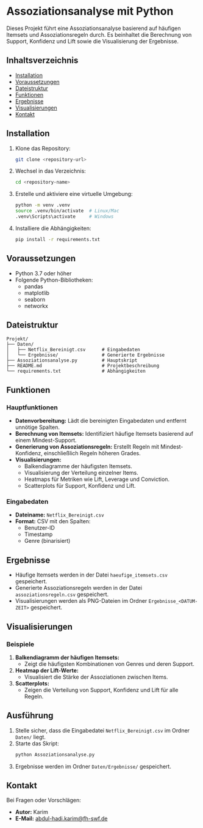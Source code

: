 
# Assoziationsanalyse mit Python

Dieses Projekt führt eine Assoziationsanalyse basierend auf häufigen Itemsets und Assoziationsregeln durch. Es beinhaltet die Berechnung von Support, Konfidenz und Lift sowie die Visualisierung der Ergebnisse.

## Inhaltsverzeichnis
- [Installation](#installation)
- [Voraussetzungen](#voraussetzungen)
- [Dateistruktur](#dateistruktur)
- [Funktionen](#funktionen)
- [Ergebnisse](#ergebnisse)
- [Visualisierungen](#visualisierungen)
- [Kontakt](#kontakt)

## Installation

1. Klone das Repository:
   ```bash
   git clone <repository-url>
   ```
2. Wechsel in das Verzeichnis:
   ```bash
   cd <repository-name>
   ```
3. Erstelle und aktiviere eine virtuelle Umgebung:
   ```bash
   python -m venv .venv
   source .venv/bin/activate  # Linux/Mac
   .venv\Scripts\activate     # Windows
   ```
4. Installiere die Abhängigkeiten:
   ```bash
   pip install -r requirements.txt
   ```

## Voraussetzungen

- Python 3.7 oder höher
- Folgende Python-Bibliotheken:
  - pandas
  - matplotlib
  - seaborn
  - networkx

## Dateistruktur

```plaintext
Projekt/
├── Daten/
│   ├── Netflix_Bereinigt.csv      # Eingabedaten
│   └── Ergebnisse/                # Generierte Ergebnisse
├── Assoziationsanalyse.py         # Hauptskript
├── README.md                      # Projektbeschreibung
└── requirements.txt               # Abhängigkeiten
```

## Funktionen

### Hauptfunktionen

- **Datenvorbereitung:** 
  Lädt die bereinigten Eingabedaten und entfernt unnötige Spalten.
- **Berechnung von Itemsets:**
  Identifiziert häufige Itemsets basierend auf einem Mindest-Support.
- **Generierung von Assoziationsregeln:**
  Erstellt Regeln mit Mindest-Konfidenz, einschließlich Regeln höheren Grades.
- **Visualisierungen:**
  - Balkendiagramme der häufigsten Itemsets.
  - Visualisierung der Verteilung einzelner Items.
  - Heatmaps für Metriken wie Lift, Leverage und Conviction.
  - Scatterplots für Support, Konfidenz und Lift.

### Eingabedaten

- **Dateiname:** `Netflix_Bereinigt.csv`
- **Format:** CSV mit den Spalten:
  - Benutzer-ID
  - Timestamp
  - Genre (binarisiert)

## Ergebnisse

- Häufige Itemsets werden in der Datei `haeufige_itemsets.csv` gespeichert.
- Generierte Assoziationsregeln werden in der Datei `assoziationsregeln.csv` gespeichert.
- Visualisierungen werden als PNG-Dateien im Ordner `Ergebnisse_<DATUM-ZEIT>` gespeichert.

## Visualisierungen

### Beispiele
1. **Balkendiagramm der häufigen Itemsets:**
   - Zeigt die häufigsten Kombinationen von Genres und deren Support.
2. **Heatmap der Lift-Werte:**
   - Visualisiert die Stärke der Assoziationen zwischen Items.
3. **Scatterplots:**
   - Zeigen die Verteilung von Support, Konfidenz und Lift für alle Regeln.

## Ausführung

1. Stelle sicher, dass die Eingabedatei `Netflix_Bereinigt.csv` im Ordner `Daten/` liegt.
2. Starte das Skript:
   ```bash
   python Assoziationsanalyse.py
   ```
3. Ergebnisse werden im Ordner `Daten/Ergebnisse/` gespeichert.

## Kontakt

Bei Fragen oder Vorschlägen:
- **Autor:** Karim
- **E-Mail:** abdul-hadi.karim@fh-swf.de
